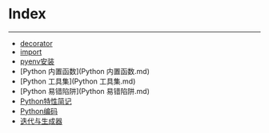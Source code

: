 Index
=====


--------------------

* [decorator](decorator.md)
* [import](import.md)
* [pyenv安装](pyenv安装.md)
* [Python 内置函数](Python 内置函数.md)
* [Python 工具集](Python 工具集.md)
* [Python 易错陷阱](Python 易错陷阱.md)
* [Python特性简记](Python特性简记.md)
* [Python编码](Python编码.md)
* [迭代与生成器](迭代与生成器.md)
